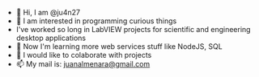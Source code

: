 - 👋 Hi, I am @ju4n27
- 👀 I am interested in programming curious things
- I've worked so long in LabVIEW projects for scientific and engineering desktop applications
- 🌱 Now I'm learning more web services stuff like NodeJS, SQL
- 💞️ I would like to colaborate with projects
- 📫 My mail is: juanalmenara@gmail.com
